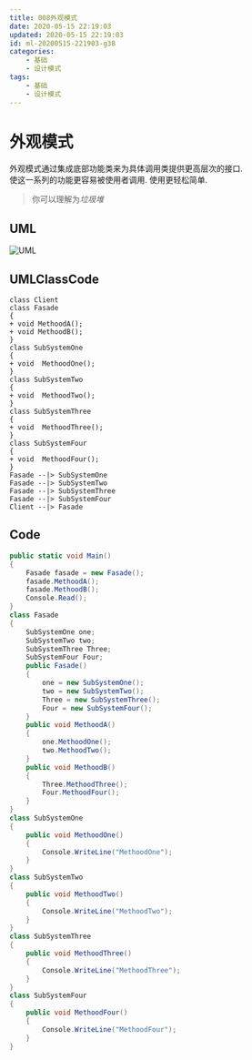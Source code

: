```yaml
---
title: 008外观模式
date: 2020-05-15 22:19:03
updated: 2020-05-15 22:19:03
id: ml-20200515-221903-g38
categories:
	- 基础
	- 设计模式
tags: 
	- 基础
	- 设计模式
---
```


# 外观模式

外观模式通过集成底部功能类来为具体调用类提供更高层次的接口.  
使这一系列的功能更容易被使用者调用. 使用更轻松简单.

> 你可以理解为*垃圾堆*
<!--more-->
## UML

![UML](http://www.plantuml.com/plantuml/png/SoWkIImgAStDuKhEIImkLd3EoKpDAu5ot1AB4rDIkQgvj1NAyZDJ57nJIpBoyrCSDJIjqOISG4ArK6t1fKd1bSKbgRd-UKYQOKg1WbWLXvJdOoe62c9Nd56KYiLii31M3MxvfKMOwa6Y4EKGhohewjROeRWVJGBXLWm9XBimf10kW0GlM0OMkWwfUId0y0S0)

## UMLClassCode

```
class Client
class Fasade
{
+ void MethoodA();
+ void MethoodB();
}
class SubSystemOne
{
+ void  MethoodOne();
}
class SubSystemTwo
{
+ void  MethoodTwo();
}
class SubSystemThree
{
+ void  MethoodThree();
}
class SubSystemFour
{
+ void  MethoodFour();
}
Fasade --|> SubSystemOne
Fasade --|> SubSystemTwo
Fasade --|> SubSystemThree
Fasade --|> SubSystemFour
Client --|> Fasade
```

## Code

```C#
public static void Main()
{
    Fasade fasade = new Fasade();
    fasade.MethoodA();
    fasade.MethoodB();
    Console.Read();
}
class Fasade
{
    SubSystemOne one;
    SubSystemTwo two;
    SubSystemThree Three;
    SubSystemFour Four;
    public Fasade()
    {
        one = new SubSystemOne();
        two = new SubSystemTwo();
        Three = new SubSystemThree();
        Four = new SubSystemFour();
    }
    public void MethoodA()
    {
        one.MethoodOne();
        two.MethoodTwo();
    }
    public void MethoodB()
    {
        Three.MethoodThree();
        Four.MethoodFour();
    }
}
class SubSystemOne
{
    public void MethoodOne()
    {
        Console.WriteLine("MethoodOne");
    }
}
class SubSystemTwo
{
    public void MethoodTwo()
    {
        Console.WriteLine("MethoodTwo");
    }
}
class SubSystemThree
{
    public void MethoodThree()
    {
        Console.WriteLine("MethoodThree");
    }
}
class SubSystemFour
{
    public void MethoodFour()
    {
        Console.WriteLine("MethoodFour");
    }
}
```
